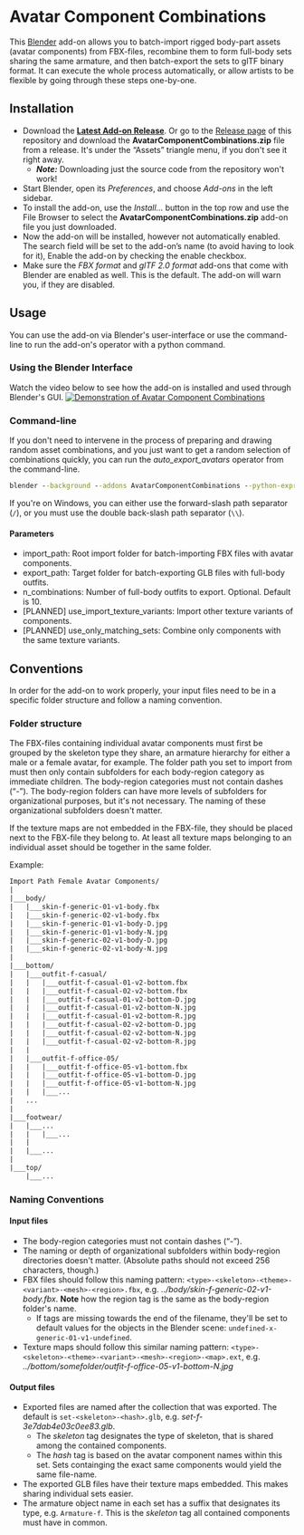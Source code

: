 # Avatar Component Combinations

This [Blender](https://www.blender.org) add-on allows you to batch-import rigged body-part assets (avatar components) from FBX-files, recombine them to form full-body sets sharing the same armature, and then batch-export the sets to glTF binary format.
It can execute the whole process automatically, or allow artists to be flexible by going through these steps one-by-one.

## Installation

- Download the **[Latest Add-on Release](https://github.com/OlafHaag/AvatarComponentCombinations/releases/latest/download/AvatarComponentCombinations.zip)**.
  Or go to the [Release page](https://github.com/OlafHaag/AvatarComponentCombinations/releases) of this repository and download the **AvatarComponentCombinations.zip** file from a release. It's under the “Assets” triangle menu, if you don't see it right away.
  - ***Note:*** Downloading just the source code from the repository won't work!
- Start Blender, open its _Preferences_, and choose _Add-ons_ in the left sidebar.
- To install the add-on, use the _Install…_ button in the top row and use the File Browser to select the **AvatarComponentCombinations.zip** add-on file you just downloaded.
- Now the add-on will be installed, however not automatically enabled.
  The search field will be set to the add-on’s name (to avoid having to look for it), Enable the add-on by checking the enable checkbox.
- Make sure the _FBX format_ and _glTF 2.0 format_ add-ons that come with Blender are enabled as well.
  This is the default.
  The add-on will warn you, if they are disabled.

## Usage

You can use the add-on via Blender's user-interface or use the command-line to run the add-on's operator with a python command.

### Using the Blender Interface

Watch the video below to see how the add-on is installed and used through Blender's GUI.
[![Demonstration of Avatar Component Combinations](https://img.youtube.com/vi/rvdBwaWIY7k/0.jpg)](https://youtu.be/rvdBwaWIY7k "Demonstration of Avatar Component Combinations")

### Command-line

If you don't need to intervene in the process of preparing and drawing random asset combinations, and you just want to get a random selection of combinations quickly, you can run the _auto\_export\_avatars_ operator from the command-line.

```cmd
blender --background --addons AvatarComponentCombinations --python-expr "import bpy;bpy.ops.acc.auto_export_avatars(import_path='path_to/components_root', export_path='path_to/export_folder/', n_combinations=10)"
```

If you're on Windows, you can either use the forward-slash path separator (`/`), or you must use the double back-slash path separator (`\\`).

#### Parameters

- import_path: Root import folder for batch-importing FBX files with avatar components.
- export_path: Target folder for batch-exporting GLB files with full-body outfits.
- n_combinations: Number of full-body outfits to export. Optional. Default is 10.
- [PLANNED] use_import_texture_variants: Import other texture variants of components.
- [PLANNED] use_only_matching_sets: Combine only components with the same texture variants.

## Conventions

In order for the add-on to work properly, your input files need to be in a specific folder structure and follow a naming convention.

### Folder structure

The FBX-files containing individual avatar components must first be grouped by the skeleton type they share, an armature hierarchy for either a male or a female avatar, for example.
The folder path you set to import from must then only contain subfolders for each body-region category as immediate children.
The body-region categories must not contain dashes (“-”).
The body-region folders can have more levels of subfolders for organizational purposes, but it's not necessary.
The naming of these organizational subfolders doesn't matter.

If the texture maps are not embedded in the FBX-file, they should be placed next to the FBX-file they belong to. At least all texture maps belonging to an individual asset should be together in the same folder.

Example:

```txt
Import Path Female Avatar Components/
|
|___body/
|   |___skin-f-generic-01-v1-body.fbx
|   |___skin-f-generic-02-v1-body.fbx
|   |___skin-f-generic-01-v1-body-D.jpg
|   |___skin-f-generic-01-v1-body-N.jpg
|   |___skin-f-generic-02-v1-body-D.jpg
|   |___skin-f-generic-02-v1-body-N.jpg
|
|___bottom/
|   |___outfit-f-casual/
|   |   |___outfit-f-casual-01-v2-bottom.fbx
|   |   |___outfit-f-casual-02-v2-bottom.fbx
|   |   |___outfit-f-casual-01-v2-bottom-D.jpg
|   |   |___outfit-f-casual-01-v2-bottom-N.jpg
|   |   |___outfit-f-casual-01-v2-bottom-R.jpg
|   |   |___outfit-f-casual-02-v2-bottom-D.jpg
|   |   |___outfit-f-casual-02-v2-bottom-N.jpg
|   |   |___outfit-f-casual-02-v2-bottom-R.jpg
|   |
|   |___outfit-f-office-05/
|   |   |___outfit-f-office-05-v1-bottom.fbx
|   |   |___outfit-f-office-05-v1-bottom-D.jpg
|   |   |___outfit-f-office-05-v1-bottom-N.jpg
|   |   |___...
|   ...
|
|___footwear/
|   |___...
|   |   |___...
|   |
|   |___...
|
|___top/
    |___...
```

### Naming Conventions

#### Input files

- The body-region categories must not contain dashes (“-”).
- The naming or depth of organizational subfolders within body-region directories doesn't matter. (Absolute paths should not exceed 256 characters, though.)
- FBX files should follow this naming pattern: `<type>-<skeleton>-<theme>-<variant>-<mesh>-<region>.fbx`, e.g. _../body/skin-f-generic-02-v1-body.fbx_. **Note** how the region tag is the same as the body-region folder's name.
  - If tags are missing towards the end of the filename, they'll be set to default values for the objects in the Blender scene:
`undefined-x-generic-01-v1-undefined`.
- Texture maps should follow this similar naming pattern: `<type>-<skeleton>-<theme>-<variant>-<mesh>-<region>-<map>.ext`, e.g. _../bottom/somefolder/outfit-f-office-05-v1-bottom-N.jpg_

#### Output files

- Exported files are named after the collection that was exported. The default is `set-<skeleton>-<hash>.glb`, e.g. _set-f-3e7dab4e03c0ee83.glb_.
  - The _skeleton_ tag designates the type of skeleton, that is shared among the contained components.
  - The _hash_ tag is based on the avatar component names within this set. Sets containging the exact same components would yield the same file-name.
- The exported GLB files have their texture maps embedded. This makes sharing individual sets easier.
- The armature object name in each set has a suffix that designates its type, e.g. `Armature-f`. This is the _skeleton_ tag all contained components must have in common.
